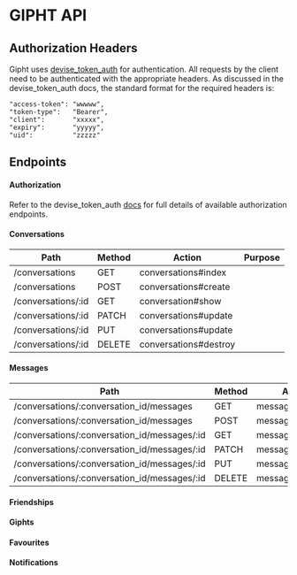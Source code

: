 GIPHT API
=========

Authorization Headers
---------------------
Gipht uses [devise_token_auth](https://github.com/lynndylanhurley/devise_token_auth) for authentication.
All requests by the client need to be authenticated with the appropriate headers. As discussed in the devise_token_auth docs, the standard format for the required headers is:


    "access-token": "wwwww",
    "token-type":   "Bearer",
    "client":       "xxxxx",
    "expiry":       "yyyyy",
    "uid":          "zzzzz"



Endpoints
---------

#### Authorization

Refer to the devise_token_auth [docs](https://github.com/lynndylanhurley/devise_token_auth#usage-tldr) for full details of available authorization endpoints.

#### Conversations


| Path               | Method     | Action                | Purpose    
|--------------------|------------|-----------------------|------------
| /conversations     | GET        | conversations#index   |            
| /conversations     | POST       | conversations#create  |            
| /conversations/:id | GET        | conversation#show     |            
| /conversations/:id | PATCH      | conversations#update  |            
| /conversations/:id | PUT        | conversations#update  |            
| /conversations/:id | DELETE     | conversations#destroy |            



#### Messages

| Path                                         | Method     | Action              | Purpose    
|----------------------------------------------|------------|---------------------|------------
| /conversations/:conversation_id/messages     | GET        | messages#index      |            
| /conversations/:conversation_id/messages     | POST       | messages#create     |            
| /conversations/:conversation_id/messages/:id | GET        | messages#show       |            
| /conversations/:conversation_id/messages/:id | PATCH      | messages#update     |            
| /conversations/:conversation_id/messages/:id | PUT        | messages#update     |            
| /conversations/:conversation_id/messages/:id | DELETE     | messages#destroy    |       

#### Friendships

#### Giphts

#### Favourites

#### Notifications
